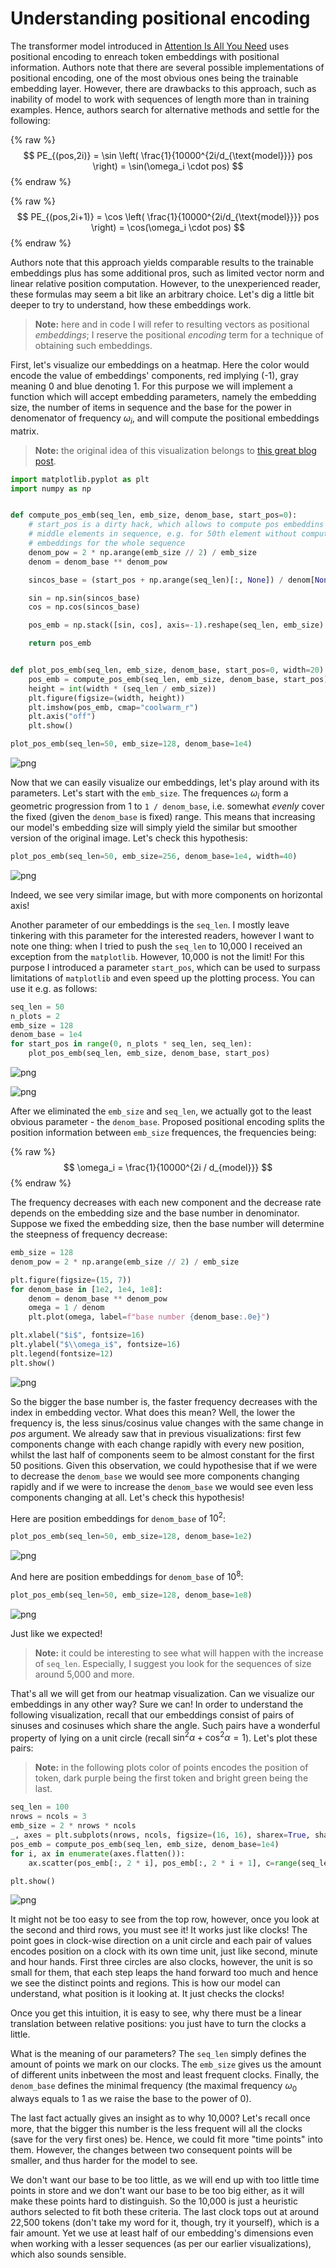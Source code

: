 # Understanding positional encoding



The transformer model introduced in [Attention Is All You Need](https://arxiv.org/abs/1706.03762) uses positional encoding to enreach token embeddings with positional information. Authors note that there are several possible implementations of positional encoding, one of the most obvious ones being the trainable embedding layer. However, there are drawbacks to this approach, such as inability of model to work with sequences of length more than in training examples. Hence, authors search for alternative methods and settle for the following:

{% raw %}
$$ PE_{(pos,2i)} = \sin \left( \frac{1}{10000^{2i/d_{\text{model}}}} pos \right) = \sin(\omega_i \cdot pos) $$
{% endraw %}

{% raw %}
$$ PE_{(pos,2i+1)} = \cos \left( \frac{1}{10000^{2i/d_{\text{model}}}} pos \right) = \cos(\omega_i \cdot pos) $$
{% endraw %}

Authors note that this approach yields comparable results to the trainable embeddings plus has some additional pros, such as limited vector norm and linear relative position computation. However, to the unexperienced reader, these formulas may seem a bit like an arbitrary choice. Let's dig a little bit deeper to try to understand, how these embeddings work.
> **Note:** here and in code I will refer to resulting vectors as positional *embeddings*; I reserve the positional *encoding* term for a technique of obtaining such embeddings.

First, let's visualize our embeddings on a heatmap. Here the color would encode the value of embeddings' components, red implying (-1), gray meaning 0 and blue denoting 1. For this purpose we will implement a function which will accept embedding parameters, namely the embedding size, the number of items in sequence and the base for the power in denomenator of frequency $\omega_i$, and will compute the positional embeddings matrix.
> **Note:** the original idea of this visualization belongs to [this great blog post](https://kazemnejad.com/blog/transformer_architecture_positional_encoding/).

```python
import matplotlib.pyplot as plt
import numpy as np


def compute_pos_emb(seq_len, emb_size, denom_base, start_pos=0):
    # start_pos is a dirty hack, which allows to compute pos embeddins for the
    # middle elements in sequence, e.g. for 50th element without computing
    # embeddings for the whole sequence
    denom_pow = 2 * np.arange(emb_size // 2) / emb_size
    denom = denom_base ** denom_pow

    sincos_base = (start_pos + np.arange(seq_len)[:, None]) / denom[None, :]

    sin = np.sin(sincos_base)
    cos = np.cos(sincos_base)

    pos_emb = np.stack([sin, cos], axis=-1).reshape(seq_len, emb_size)

    return pos_emb


def plot_pos_emb(seq_len, emb_size, denom_base, start_pos=0, width=20):
    pos_emb = compute_pos_emb(seq_len, emb_size, denom_base, start_pos)
    height = int(width * (seq_len / emb_size))
    plt.figure(figsize=(width, height))
    plt.imshow(pos_emb, cmap="coolwarm_r")
    plt.axis("off")
    plt.show()
```

```python
plot_pos_emb(seq_len=50, emb_size=128, denom_base=1e4)
```


![png](/images/2022-02-03-positional-encoding_files/output_3_0.png)


Now that we can easily visualize our embeddings, let's play around with its parameters. Let's start with the `emb_size`. The frequences $\omega_i$ form a geometric progression from 1 to `1 / denom_base`, i.e. somewhat *evenly* cover the fixed (given the `denom_base` is fixed) range. This means that increasing our model's embedding size will simply yield the similar but smoother version of the original image. Let's check this hypothesis:

```python
plot_pos_emb(seq_len=50, emb_size=256, denom_base=1e4, width=40)
```


![png](/images/2022-02-03-positional-encoding_files/output_5_0.png)


Indeed, we see very similar image, but with more components on horizontal axis!

Another parameter of our embeddings is the `seq_len`. I mostly leave tinkering with this parameter for the interested readers, however I want to note one thing: when I tried to push the `seq_len` to 10,000 I received an exception from the `matplotlib`. However, 10,000 is not the limit! For this purpose I introduced a parameter `start_pos`, which can be used to surpass limitations of `matplotlib` and even speed up the plotting process. You can use it e.g. as follows:

```python
seq_len = 50
n_plots = 2
emb_size = 128
denom_base = 1e4
for start_pos in range(0, n_plots * seq_len, seq_len):
    plot_pos_emb(seq_len, emb_size, denom_base, start_pos)
```


![png](/images/2022-02-03-positional-encoding_files/output_7_0.png)



![png](/images/2022-02-03-positional-encoding_files/output_7_1.png)


After we eliminated the `emb_size` and `seq_len`, we actually got to the least obvious parameter - the `denom_base`. Proposed positional encoding splits the position information between `emb_size` frequences, the frequencies being:

{% raw %}
$$ \omega_i = \frac{1}{10000^{2i / d_{model}}} $$
{% endraw %}

The frequency decreases with each new component and the decrease rate depends on the embedding size and the base number in denominator. Suppose we fixed the embedding size, then the base number will determine the steepness of frequency decrease:

```python
emb_size = 128
denom_pow = 2 * np.arange(emb_size // 2) / emb_size

plt.figure(figsize=(15, 7))
for denom_base in [1e2, 1e4, 1e8]:
    denom = denom_base ** denom_pow
    omega = 1 / denom
    plt.plot(omega, label=f"base number {denom_base:.0e}")

plt.xlabel("$i$", fontsize=16)
plt.ylabel("$\\omega_i$", fontsize=16)
plt.legend(fontsize=12)
plt.show()
```


![png](/images/2022-02-03-positional-encoding_files/output_9_0.png)


So the bigger the base number is, the faster frequency decreases with the index in embedding vector. What does this mean? Well, the lower the frequency is, the less sinus/cosinus value changes with the same change in $pos$ argument. We already saw that in previous visualizations: first few components change with each change rapidly with every new position, whilst the last half of components seem to be almost constant for the first 50 positions. Given this observation, we could hypothesise that if we were to decrease the `denom_base` we would see more components changing rapidly and if we were to increase the `denom_base` we would see even less components changing at all. Let's check this hypothesis!

Here are position embeddings for `denom_base` of $10^2$:

```python
plot_pos_emb(seq_len=50, emb_size=128, denom_base=1e2)
```


![png](/images/2022-02-03-positional-encoding_files/output_11_0.png)


And here are position embeddings for `denom_base` of $10^8$:

```python
plot_pos_emb(seq_len=50, emb_size=128, denom_base=1e8)
```


![png](/images/2022-02-03-positional-encoding_files/output_13_0.png)


Just like we expected!
> **Note:** it could be interesting to see what will happen with the increase of `seq_len`. Especially, I suggest you look for the sequences of size around 5,000 and more.

That's all we will get from our heatmap visualization. Can we visualize our embeddings in any other way? Sure we can! In order to understand the following visualization, recall that our embeddings consist of pairs of sinuses and cosinuses which share the angle. Such pairs have a wonderful property of lying on a unit circle (recall $\sin^2 \alpha + \cos^2 \alpha = 1$). Let's plot these pairs:
> **Note:** in the following plots color of points encodes the position of token, dark purple being the first token and bright green being the last.

```python
seq_len = 100
nrows = ncols = 3
emb_size = 2 * nrows * ncols
_, axes = plt.subplots(nrows, ncols, figsize=(16, 16), sharex=True, sharey=True)
pos_emb = compute_pos_emb(seq_len, emb_size, denom_base=1e4)
for i, ax in enumerate(axes.flatten()):
    ax.scatter(pos_emb[:, 2 * i], pos_emb[:, 2 * i + 1], c=range(seq_len))

plt.show()
```


![png](/images/2022-02-03-positional-encoding_files/output_16_0.png)


It might not be too easy to see from the top row, however, once you look at the second and third rows, you must see it! It works just like clocks! The point goes in clock-wise direction on a unit circle and each pair of values encodes position on a clock with its own time unit, just like second, minute and hour hands. First three circles are also clocks, however, the unit is so small for them, that each step leaps the hand forward too much and hence we see the distinct points and regions. This is how our model can understand, what position is it looking at. It just checks the clocks!

Once you get this intuition, it is easy to see, why there must be a linear translation between relative positions: you just have to turn the clocks a little.

What is the meaning of our parameters? The `seq_len` simply defines the amount of points we mark on our clocks. The `emb_size` gives us the amount of different units inbetween the most and least frequent clocks. Finally, the `denom_base` defines the minimal frequency (the maximal frequency $\omega_0$ always equals to 1 as we raise the base to the power of 0).

The last fact actually gives an insight as to why 10,000? Let's recall once more, that the bigger this number is the less frequent will all the clocks (save for the very first ones) be. Hence, we could fit more "time points" into them. However, the changes between two consequent points will be smaller, and thus harder for the model to see.

We don't want our base to be too little, as we will end up with too little time points in store and we don't want our base to be too big either, as it will make these points hard to distinguish. So the 10,000 is just a heuristic authors selected to fit both these criteria. The last clock tops out at around 22,500 tokens (don't take my word for it, though, try it yourself), which is a fair amount. Yet we use at least half of our embedding's dimensions even when working with a lesser sequences (as per our earlier visualizations), which also sounds sensible.
